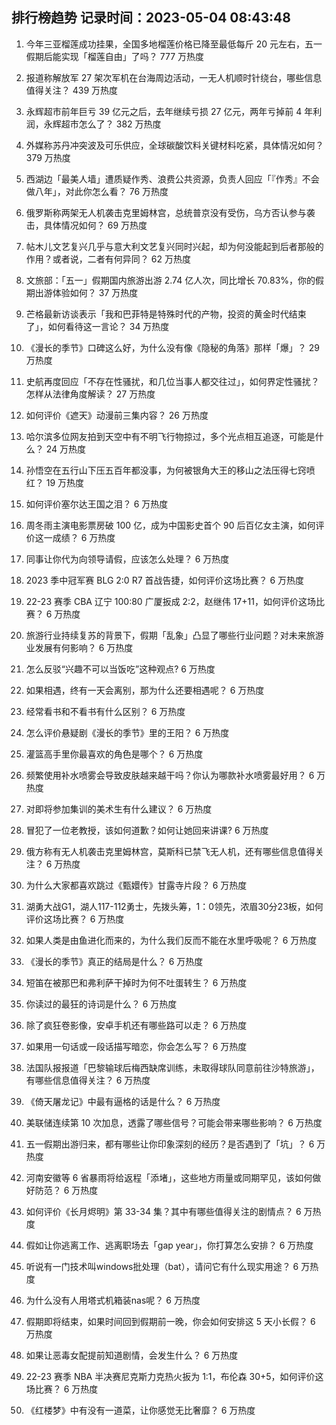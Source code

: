 
## 排行榜趋势 记录时间：2023-05-04 08:43:48
  
  1. 今年三亚榴莲成功挂果，全国多地榴莲价格已降至最低每斤 20 元左右，五一假期后能实现「榴莲自由」了吗？ 777 万热度
    
  2. 报道称解放军 27 架次军机在台海周边活动，一无人机顺时针绕台，哪些信息值得关注？ 439 万热度
    
  3. 永辉超市前年巨亏 39 亿元之后，去年继续亏损 27 亿元，两年亏掉前 4 年利润，永辉超市怎么了？ 382 万热度
    
  4. 外媒称苏丹冲突波及可乐供应，全球碳酸饮料关键材料吃紧，具体情况如何？ 379 万热度
    
  5. 西湖边「最美人墙」遭质疑作秀、浪费公共资源，负责人回应「『作秀』不会做八年」，对此你怎么看？ 76 万热度
    
  6. 俄罗斯称两架无人机袭击克里姆林宫，总统普京没有受伤，乌方否认参与袭击，具体情况如何？ 69 万热度
    
  7. 帖木儿文艺复兴几乎与意大利文艺复兴同时兴起，却为何没能起到后者那般的作用？或者说，二者有何异同？ 62 万热度
    
  8. 文旅部：「五一」假期国内旅游出游 2.74 亿人次，同比增长 70.83%，你的假期出游体验如何？ 37 万热度
    
  9. 芒格最新访谈表示「我和巴菲特是特殊时代的产物，投资的黄金时代结束了」，如何看待这一言论？ 34 万热度
    
  10. 《漫长的季节》口碑这么好，为什么没有像《隐秘的角落》那样「爆」？ 29 万热度
    
  11. 史航再度回应「不存在性骚扰，和几位当事人都交往过」，如何界定性骚扰？怎样从法律角度解读？ 27 万热度
    
  12. 如何评价《遮天》动漫前三集内容？ 26 万热度
    
  13. 哈尔滨多位网友拍到天空中有不明飞行物掠过，多个光点相互追逐，可能是什么？ 24 万热度
    
  14. 孙悟空在五行山下压五百年都没事，为何被银角大王的移山之法压得七窍喷红？ 19 万热度
    
  15. 如何评价塞尔达王国之泪？ 6 万热度
    
  16. 周冬雨主演电影票房破 100 亿，成为中国影史首个 90 后百亿女主演，如何评价这一成绩？ 6 万热度
    
  17. 同事让你代为向领导请假，应该怎么处理？ 6 万热度
    
  18. 2023 季中冠军赛 BLG 2:0 R7 首战告捷，如何评价这场比赛？ 6 万热度
    
  19. 22-23 赛季 CBA 辽宁 100:80 广厦扳成 2:2，赵继伟 17+11，如何评价这场比赛？ 6 万热度
    
  20. 旅游行业持续复苏的背景下，假期「乱象」凸显了哪些行业问题？对未来旅游业发展有何影响？ 6 万热度
    
  21. 怎么反驳“兴趣不可以当饭吃”这种观点? 6 万热度
    
  22. 如果相遇，终有一天会离别，那为什么还要相遇呢？ 6 万热度
    
  23. 经常看书和不看书有什么区别？ 6 万热度
    
  24. 怎么评价悬疑剧《漫长的季节》里的王阳？ 6 万热度
    
  25. 灌篮高手里你最喜欢的角色是哪个？ 6 万热度
    
  26. 频繁使用补水喷雾会导致皮肤越来越干吗？你认为哪款补水喷雾最好用？ 6 万热度
    
  27. 对即将参加集训的美术生有什么建议？ 6 万热度
    
  28. 冒犯了一位老教授，该如何道歉？如何让她回来讲课? 6 万热度
    
  29. 俄方称有无人机袭击克里姆林宫，莫斯科已禁飞无人机，还有哪些信息值得关注？ 6 万热度
    
  30. 为什么大家都喜欢跳过《甄嬛传》甘露寺片段？ 6 万热度
    
  31. 湖勇大战G1，湖人117-112勇士，先拨头筹，1：0领先，浓眉30分23板，如何评价这场比赛？ 6 万热度
    
  32. 如果人类是由鱼进化而来的，为什么我们反而不能在水里呼吸呢？ 6 万热度
    
  33. 《漫长的季节》真正的结局是什么？ 6 万热度
    
  34. 短笛在被那巴和弗利萨干掉时为何不吐蛋转生？ 6 万热度
    
  35. 你读过的最狂的诗词是什么？ 6 万热度
    
  36. 除了疯狂卷影像，安卓手机还有哪些路可以走？ 6 万热度
    
  37. 如果用一句话或一段话描写暗恋，你会怎么写？ 6 万热度
    
  38. 法国队报报道「巴黎输球后梅西缺席训练，未取得球队同意前往沙特旅游」，有哪些信息值得关注？ 6 万热度
    
  39. 《倚天屠龙记》中最有逼格的话是什么？ 6 万热度
    
  40. 美联储连续第 10 次加息，透露了哪些信号？可能会带来哪些影响？ 6 万热度
    
  41. 五一假期出游归来，都有哪些让你印象深刻的经历？是否遇到了「坑」？ 6 万热度
    
  42. 河南安徽等 6 省暴雨将给返程「添堵」，这些地方雨量或同期罕见，该如何做好防范？ 6 万热度
    
  43. 如何评价《长月烬明》第 33-34 集？其中有哪些值得关注的剧情点？ 6 万热度
    
  44. 假如让你逃离工作、逃离职场去「gap year」，你打算怎么安排？ 6 万热度
    
  45. 听说有一门技术叫windows批处理（bat），请问它有什么现实用途？ 6 万热度
    
  46. 为什么没有人用塔式机箱装nas呢？ 6 万热度
    
  47. 假期即将结束，如果时间回到假期前一晚，你会如何安排这 5 天小长假？ 6 万热度
    
  48. 如果让恶毒女配提前知道剧情，会发生什么？ 6 万热度
    
  49. 22-23 赛季 NBA 半决赛尼克斯力克热火扳为 1:1，布伦森 30+5，如何评价这场比赛？ 6 万热度
    
  50. 《红楼梦》中有没有一道菜，让你感觉无比奢靡？ 6 万热度
    
